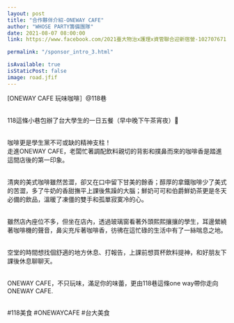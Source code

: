 ```yaml
---
layout: post
title: "合作夥伴介紹-ONEWAY CAFE"
author: "WHOSE PARTY籌備團隊"
date: 2021-08-07 08:00:00
link: https://www.facebook.com/2021臺大物治x護理x資管聯合迎新宿營-102707671523379/

permalink: "/sponsor_intro_3.html"

isAvailable: true
isStaticPost: false
image: road.jfif
---
```


[ONEWAY CAFE 玩味咖啡］@118巷<br><br>

118這條小巷包辦了台大學生的一日五餐（早中晚下午茶宵夜）🤤<br><br>

咖啡更是學生黨不可或缺的精神支柱！<br>
走進ONEWAY CAFE，老闆忙著調配飲料親切的背影和撲鼻而來的咖啡香是踏進這間店後的第一印象。<br><br>

清爽的美式咖啡雖然苦澀，卻又在口中留下甘美的餘香；醇厚的拿鐵咖啡少了美式的苦澀，多了牛奶的香甜撫平上課後焦躁的大腦；鮮奶可可和伯爵鮮奶茶更是冬天必備的飲品，溫暖了凍僵的雙手和孤單寂寞冷的心。<br><br>

雖然店內座位不多，但坐在店內，透過玻璃窗看著外頭熙熙攘攘的學生，耳邊縈繞著咖啡機的聲音，鼻尖充斥著咖啡香，彷彿在這忙碌的生活中有了一絲喘息之地。<br><br>

空堂的時間想找個舒適的地方休息、打報告，上課前想買杯飲料提神，和好朋友下課後休息聊聊天。<br><br>

ONEWAY CAFE，不只玩味，滿足你的味蕾，更由118巷這條one way帶你走向ONEWAY CAFE.<br><br>

#118美食 #ONEWAYCAFE #台大美食<br>

